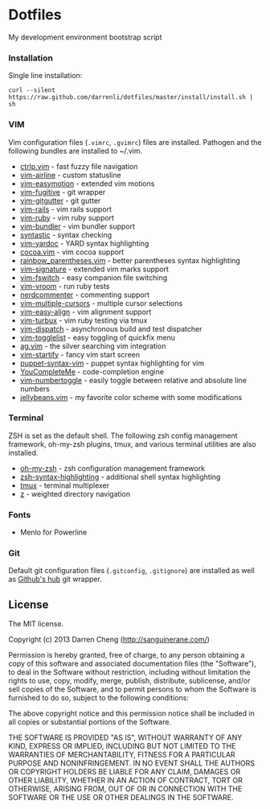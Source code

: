 Dotfiles
========

My development environment bootstrap script

### Installation

Single line installation:

    curl --silent https://raw.github.com/darrenli/dotfiles/master/install/install.sh | sh

### VIM

Vim configuration files (`.vimrc`, `.gvimrc`) files are installed.
Pathogen and the following bundles are installed to ~/.vim.

  * [ctrlp.vim](https://github.com/kien/ctrlp.vim/) - fast fuzzy file navigation
  * [vim-airline](https://github.com/bling/vim-airline/) - custom statusline
  * [vim-easymotion](https://github.com/Lokaltog/vim-easymotion) - extended vim motions
  * [vim-fugitive](https://github.com/tpope/vim-fugitive) - git wrapper
  * [vim-gitgutter](https://github.com/airblade/vim-gitgutter) - git gutter
  * [vim-rails](https://github.com/tpope/vim-rails) - vim rails support
  * [vim-ruby](https://github.com/vim-ruby/vim-ruby) - vim ruby support
  * [vim-bundler](https://github.com/tpope/vim-bundler) - vim bundler support
  * [syntastic](https://github.com/scrooloose/syntastic) - syntax checking
  * [vim-yardoc](https://github.com/noprompt/vim-yardoc) - YARD syntax highlighting
  * [cocoa.vim](https://github.commsanders/cocoa.vim) - vim cocoa support
  * [rainbow_parentheses.vim](https://github.com/kien/rainbow_parentheses.vim) - better parentheses syntax highlighting
  * [vim-signature](https://github.comkshenoy/vim-signature) - extended vim marks support
  * [vim-fswitch](https://github.com/derekwyatt/vim-fswitch) - easy companion file switching
  * [vim-vroom](https://github.com/skalnik/vim-vroom) - run ruby tests
  * [nerdcommenter](https://github.com/scrooloose/nerdcommenter) - commenting support
  * [vim-multiple-cursors](https://github.com/terryma/vim-multiple-cursors) - multiple cursor selections
  * [vim-easy-align](https://github.com/junegunn/vim-easy-align) - vim alignment support
  * [vim-turbux](https://github.com/jgdavey/vim-turbux) - vim ruby testing via tmux
  * [vim-dispatch](https://github.com/tpope/vim-dispatch) - asynchronous build and test dispatcher
  * [vim-togglelist](https://github.com/milkypostman/vim-togglelist) - easy toggling of quickfix menu
  * [ag.vim](https://github.com/rking/ag) - the silver searching vim integration
  * [vim-startify](https://github.com/mhinz/vim-startify) - fancy vim start screen
  * [puppet-syntax-vim](https://github.com/puppetlabs/puppet-syntax-vim) - puppet syntax highlighting for vim
  * [YouCompleteMe](https://github.comValloric/YouCompleteMe) - code-completion engine
  * [vim-numbertoggle](https://github.com/jeffkreeftmeijer/vim-numbertoggle) - easily toggle between relative and absolute line numbers
  * [jellybeans.vim](https://github.com/nanotech/jellybeans.vim) - my favorite color scheme with some modifications

### Terminal

ZSH is set as the default shell. The following zsh config management
framework, oh-my-zsh plugins, tmux, and various terminal utilities are also
installed.

  * [oh-my-zsh](https://github.com/robbyrussell/oh-my-zsh) - zsh configuration management framework
  * [zsh-syntax-highlighting](https://github.com/zsh-users/zsh-syntax-highlighting) - additional shell syntax highlighting
  * [tmux](http://tmux.sourceforge.net/) - terminal multiplexer
  * [z](https://github.com/rupa/z) - weighted directory navigation

### Fonts

  * Menlo for Powerline

### Git

Default git configuration files (`.gitconfig`, `.gitignore`) are installed as
well as [Github's hub](https://github.com/github/hub) git wrapper.

## License

The MIT license.

Copyright (c) 2013 Darren Cheng (http://sanguinerane.com/)

Permission is hereby granted, free of charge, to any person obtaining a copy of this software and associated documentation files (the "Software"), to deal in the Software without restriction, including without limitation the rights to use, copy, modify, merge, publish, distribute, sublicense, and/or sell copies of the Software, and to permit persons to whom the Software is furnished to do so, subject to the following conditions:

The above copyright notice and this permission notice shall be included in all copies or substantial portions of the Software.

THE SOFTWARE IS PROVIDED "AS IS", WITHOUT WARRANTY OF ANY KIND, EXPRESS OR IMPLIED, INCLUDING BUT NOT LIMITED TO THE WARRANTIES OF MERCHANTABILITY, FITNESS FOR A PARTICULAR PURPOSE AND NONINFRINGEMENT. IN NO EVENT SHALL THE AUTHORS OR COPYRIGHT HOLDERS BE LIABLE FOR ANY CLAIM, DAMAGES OR OTHER LIABILITY, WHETHER IN AN ACTION OF CONTRACT, TORT OR OTHERWISE, ARISING FROM, OUT OF OR IN CONNECTION WITH THE SOFTWARE OR THE USE OR OTHER DEALINGS IN THE SOFTWARE.
